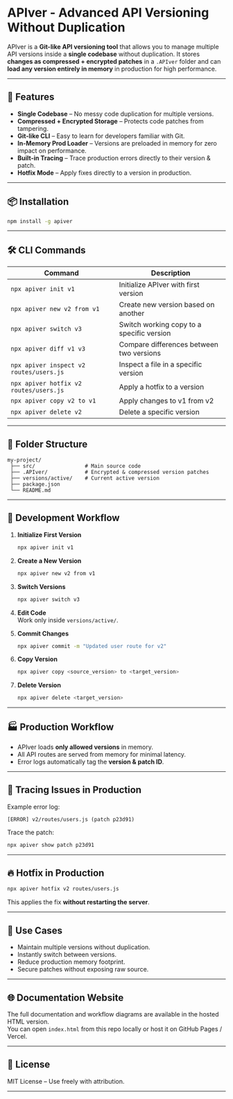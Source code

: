 # APIver - Advanced API Versioning Without Duplication

APIver is a **Git-like API versioning tool** that allows you to manage multiple API versions inside a **single codebase** without duplication. It stores **changes as compressed + encrypted patches** in a `.APIver` folder and can **load any version entirely in memory** in production for high performance.

---

## 🚀 Features

- **Single Codebase** – No messy code duplication for multiple versions.
- **Compressed + Encrypted Storage** – Protects code patches from tampering.
- **Git-like CLI** – Easy to learn for developers familiar with Git.
- **In-Memory Prod Loader** – Versions are preloaded in memory for zero impact on performance.
- **Built-in Tracing** – Trace production errors directly to their version & patch.
- **Hotfix Mode** – Apply fixes directly to a version in production.

---

## 📦 Installation

```bash
npm install -g apiver
```

---

## 🛠 CLI Commands

| Command | Description |
| ------- | ----------- |
| `npx apiver init v1` | Initialize APIver with first version |
| `npx apiver new v2 from v1` | Create new version based on another |
| `npx apiver switch v3` | Switch working copy to a specific version |
| `npx apiver diff v1 v3` | Compare differences between two versions |
| `npx apiver inspect v2 routes/users.js` | Inspect a file in a specific version |
| `npx apiver hotfix v2 routes/users.js` | Apply a hotfix to a version |
| `npx apiver copy v2 to v1` | Apply changes to v1 from v2 |
| `npx apiver delete v2` | Delete a specific version |


---

## 📂 Folder Structure

```
my-project/
 ├── src/                # Main source code
 ├── .APIver/            # Encrypted & compressed version patches
 ├── versions/active/    # Current active version
 ├── package.json
 └── README.md
```

---

## 🔄 Development Workflow

1. **Initialize First Version**
   ```bash
   npx apiver init v1
   ```

2. **Create a New Version**
   ```bash
   npx apiver new v2 from v1
   ```

3. **Switch Versions**
   ```bash
   npx apiver switch v3
   ```

4. **Edit Code**  
   Work only inside `versions/active/`.

5. **Commit Changes**
   ```bash
   npx apiver commit -m "Updated user route for v2"
   ```
6. **Copy Version**
   ```bash
   npx apiver copy <source_version> to <target_version>
   ```
7. **Delete Version**
   ```bash
   npx apiver delete <target_version>
   ```
---

## 🏭 Production Workflow

- APIver loads **only allowed versions** in memory.
- All API routes are served from memory for minimal latency.
- Error logs automatically tag the **version & patch ID**.

---

## 🐞 Tracing Issues in Production

Example error log:
```
[ERROR] v2/routes/users.js (patch p23d91)
```
Trace the patch:
```bash
npx apiver show patch p23d91
```

---

## 🔥 Hotfix in Production

```bash
npx apiver hotfix v2 routes/users.js
```
This applies the fix **without restarting the server**.

---

## 🎯 Use Cases

- Maintain multiple versions without duplication.
- Instantly switch between versions.
- Reduce production memory footprint.
- Secure patches without exposing raw source.

---

## 🌐 Documentation Website

The full documentation and workflow diagrams are available in the hosted HTML version.  
You can open `index.html` from this repo locally or host it on GitHub Pages / Vercel.

---

## 📜 License

MIT License – Use freely with attribution.

---